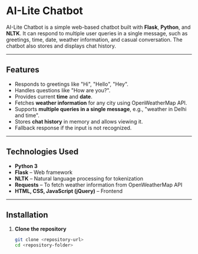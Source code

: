 # AI-Lite Chatbot

AI-Lite Chatbot is a simple web-based chatbot built with **Flask**, **Python**, and **NLTK**. It can respond to multiple user queries in a single message, such as greetings, time, date, weather information, and casual conversation. The chatbot also stores and displays chat history.

---

## Features

- Responds to greetings like "Hi", "Hello", "Hey".
- Handles questions like "How are you?".
- Provides current **time** and **date**.
- Fetches **weather information** for any city using OpenWeatherMap API.
- Supports **multiple queries in a single message**, e.g., "weather in Delhi and time".
- Stores **chat history** in memory and allows viewing it.
- Fallback response if the input is not recognized.

---

## Technologies Used

- **Python 3**
- **Flask** – Web framework
- **NLTK** – Natural language processing for tokenization
- **Requests** – To fetch weather information from OpenWeatherMap API
- **HTML, CSS, JavaScript (jQuery)** – Frontend

---

## Installation

1. **Clone the repository**
   ```bash
   git clone <repository-url>
   cd <repository-folder>
   ```
